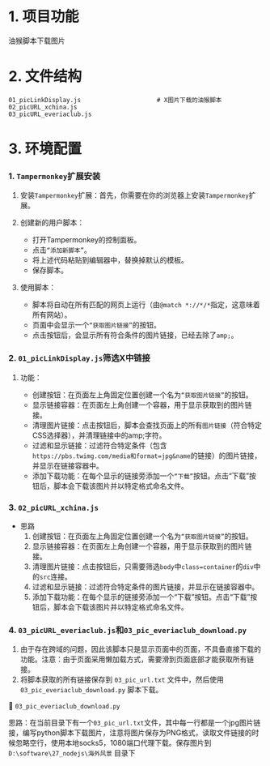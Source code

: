 # 1. 项目功能

油猴脚本下载图片

# 2. 文件结构

```
01_picLinkDisplay.js                     # X图片下载的油猴脚本
02_picURL_xchina.js
03_picURL_everiaclub.js
```


# 3. 环境配置

### 1. `Tampermonkey`扩展安装

1. 安装`Tampermonkey`扩展：首先，你需要在你的浏览器上安装`Tampermonkey`扩展。

3. 创建新的用户脚本：
   - 打开Tampermonkey的控制面板。
   - 点击`“添加新脚本”`。
   - 将上述代码粘贴到编辑器中，替换掉默认的模板。
   - 保存脚本。

4. 使用脚本：
   - 脚本将自动在所有匹配的网页上运行（由`@match *://*/*`指定，这意味着所有网站）。
   - 页面中会显示一个`“获取图片链接”`的按钮。
   - 点击按钮后，会显示所有符合条件的图片链接，已经去除了`amp;`。


### 2. `01_picLinkDisplay.js`筛选X中链接

1. 功能：

   - 创建按钮：在页面左上角固定位置创建一个名为`“获取图片链接”`的按钮。
   - 显示链接容器：在页面左上角创建一个容器，用于显示获取到的图片链接。
   - 清理图片链接：点击按钮后，脚本会查找页面上的所有`图片链接`（符合特定CSS选择器），并清理链接中的amp;字符。
   - 过滤和显示链接：过滤符合特定条件（包含`https://pbs.twimg.com/media和format=jpg&name`的链接）的图片链接，并显示在链接容器中。
   - 添加下载功能：在每个显示的链接旁添加一个`“下载”`按钮。点击“下载”按钮后，脚本会下载该图片并以特定格式命名文件。


### 3. `02_picURL_xchina.js`

- 思路
   1. 创建按钮：在页面左上角固定位置创建一个名为`“获取图片链接”`的按钮。
   2. 显示链接容器：在页面左上角创建一个容器，用于显示获取到的图片链接。
   3. 清理图片链接：点击按钮后，只需要筛选`body`中`class=container`的`div`中的`src`连接。
   4. 过滤和显示链接：过滤符合特定条件的图片链接，并显示在链接容器中。
   5. 添加下载功能：在每个显示的链接旁添加一个“下载”按钮。点击“下载”按钮后，脚本会下载该图片并以特定格式命名文件。


### 4. `03_picURL_everiaclub.js`和`03_pic_everiaclub_download.py`

1. 由于存在跨域的问题，因此该脚本只是显示页面中的页面，不具备直接下载的功能。注意：由于页面采用懒加载方式，需要滑到页面底部才能获取所有链接。
2. 将脚本获取的所有链接保存到 `03_pic_url.txt` 文件中，然后使用 `03_pic_everiaclub_download.py` 脚本下载。

💎 `03_pic_everiaclub_download.py`

思路：在当前目录下有一个`03_pic_url.txt`文件，其中每一行都是一个jpg图片链接，编写python脚本下载图片，注意将图片保存为PNG格式，读取文件链接的时候忽略空行，使用本地socks5，1080端口代理下载。保存图片到 `D:\software\27_nodejs\海外风景` 目录下






